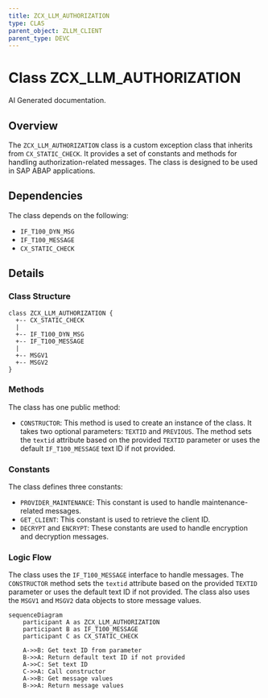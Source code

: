 ```yaml
---
title: ZCX_LLM_AUTHORIZATION
type: CLAS
parent_object: ZLLM_CLIENT
parent_type: DEVC
---
```


# Class ZCX_LLM_AUTHORIZATION

AI Generated documentation.

## Overview

The `ZCX_LLM_AUTHORIZATION` class is a custom exception class that inherits from `CX_STATIC_CHECK`. It provides a set of constants and methods for handling authorization-related messages. The class is designed to be used in SAP ABAP applications.

## Dependencies

The class depends on the following:

* `IF_T100_DYN_MSG`
* `IF_T100_MESSAGE`
* `CX_STATIC_CHECK`

## Details

### Class Structure

```mermaid
class ZCX_LLM_AUTHORIZATION {
  +-- CX_STATIC_CHECK
  |
  +-- IF_T100_DYN_MSG
  +-- IF_T100_MESSAGE
  |
  +-- MSGV1
  +-- MSGV2
}
```

### Methods

The class has one public method:

* `CONSTRUCTOR`: This method is used to create an instance of the class. It takes two optional parameters: `TEXTID` and `PREVIOUS`. The method sets the `textid` attribute based on the provided `TEXTID` parameter or uses the default `IF_T100_MESSAGE` text ID if not provided.

### Constants

The class defines three constants:

* `PROVIDER_MAINTENANCE`: This constant is used to handle maintenance-related messages.
* `GET_CLIENT`: This constant is used to retrieve the client ID.
* `DECRYPT` and `ENCRYPT`: These constants are used to handle encryption and decryption messages.

### Logic Flow

The class uses the `IF_T100_MESSAGE` interface to handle messages. The `CONSTRUCTOR` method sets the `textid` attribute based on the provided `TEXTID` parameter or uses the default text ID if not provided. The class also uses the `MSGV1` and `MSGV2` data objects to store message values.

```mermaid
sequenceDiagram
    participant A as ZCX_LLM_AUTHORIZATION
    participant B as IF_T100_MESSAGE
    participant C as CX_STATIC_CHECK

    A->>B: Get text ID from parameter
    B->>A: Return default text ID if not provided
    A->>C: Set text ID
    C->>A: Call constructor
    A->>B: Get message values
    B->>A: Return message values
```
